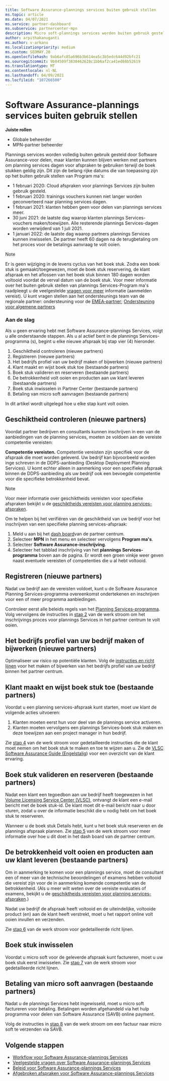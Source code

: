 ```yaml
---
title: Software Assurance-plannings services buiten gebruik stellen
ms.topic: article
ms.date: 04/07/2021
ms.service: partner-dashboard
ms.subservice: partnercenter-mpn
description: Micro soft-plannings services worden buiten gebruik gesteld.
author: arpithakanuganti
ms.author: v-arkanu
ms.localizationpriority: medium
ms.custom: SEOMAY.20
ms.openlocfilehash: 9ab6afc85a696b3b614ea5c3b5edc644d92bfc21
ms.sourcegitcommit: 9b04509f3830462628c1bb6af2ca41ed68b52619
ms.translationtype: MT
ms.contentlocale: nl-NL
ms.lasthandoff: 04/09/2021
ms.locfileid: "107266500"
---
```

# <a name="software-assurance-planning-services-retirement"></a>Software Assurance-plannings services buiten gebruik stellen

**Juiste rollen**

- Globale beheerder
- MPN-partner beheerder


Plannings services worden volledig buiten gebruik gesteld door Software Assurance-voor delen, maar klanten kunnen blijven werken met partners om planning services dagen voor afspraken te gebruiken terwijl de boek stukken geldig zijn. Dit zijn de belang rijke datums die van toepassing zijn op het buiten gebruik stellen van Program ma's: 

- 1 februari 2020: Cloud afspraken voor plannings Services zijn buiten gebruik gesteld.  
- 1 februari 2020: trainings vouchers kunnen niet langer worden geconverteerd naar planning services dagen.  
- 1 februari 2021: klanten hebben geen voor delen van plannings services meer. 
- 30 juni 2021: de laatste dag waarop klanten plannings Services-vouchers maken/toewijzen. Alle resterende plannings Services-dagen worden verwijderd van 1 juli 2021.
- 1 januari 2022: de laatste dag waarop partners plannings Services kunnen inwisselen. De partner heeft 60 dagen na de terugbetaling om het proces voor de betalings aanvraag te volt ooien.  

>[!NOTE]
>Er is geen wijziging in de levens cyclus van het boek stuk. Zodra een boek stuk is gemaakt/toegewezen, moet de boek stuk reservering, de klant afspraak en het aflossen van het boek stuk binnen 180 dagen worden voltooid voordat de verval datum van de boek stuk.  Voor meer informatie over het buiten gebruik stellen van plannings Services-Program ma's raadpleegt u de veelgestelde [vragen voor meer](https://partner.microsoft.com/resources/collection/software-assurance-benefit-changes#/) informatie (aanmelden vereist).  U kunt vragen stellen aan het ondersteunings team van de regionale partner: ondersteuning voor de [EMEA-partner](mailto:savoucher@msdirectservices.com); [Ondersteuning voor algemene partners](https://partner.microsoft.com/dashboard/support/servicerequests)


### <a name="get-started"></a>Aan de slag

Als u geen ervaring hebt met Software Assurance-plannings Services, volgt u alle onderstaande stappen. Als u al actief bent in de plannings Services-programma (s), begint u elke nieuwe afspraak bij stap vier (4) hieronder.

1. Geschiktheid controleren (nieuwe partners)
2. Registreren (nieuwe partners)
3. Het bedrijfs profiel van uw bedrijf maken of bijwerken (nieuwe partners)
4. Klant maakt en wijst boek stuk toe (bestaande partners)
5. Boek stuk valideren en reserveren (bestaande partners)
6. De betrokkenheid volt ooien en producten aan uw klant leveren (bestaande partners)
7. Boek stuk inwisselen in Partner Center (bestaande partners)
8. Betaling van micro soft aanvragen (bestaande partners)

In dit artikel wordt uitgelegd hoe u elke stap kunt volt ooien.

## <a name="verify-eligibility-new-partners"></a>Geschiktheid controleren (nieuwe partners)

Voordat partner bedrijven en consultants kunnen inschrijven in een van de aanbiedingen van de planning services, moeten ze voldoen aan de vereiste competentie vereisten:

**Competentie vereisten.** Competentie vereisten zijn specifiek voor de afspraak die moet worden geleverd. Uw bedrijf kan bijvoorbeeld worden inge schreven in de DDPS-aanbieding (Desktop Deployment Planning Services). U komt echter alleen in aanmerking voor een specifieke afspraak binnen de DDPS-aanbieding als uw bedrijf ook een bevoegde competentie voor die specifieke betrokkenheid bevat.

>[!NOTE]
> Voor meer informatie over geschiktheids vereisten voor specifieke afspraken bekijkt u de [geschiktheids vereisten voor planning services-afspraken](software-assurance-dps-requirements.md).

Om te helpen bij het verifiëren van de geschiktheid van uw bedrijf voor het inschrijven van een specifieke planning services-afspraak:

1. Meld u aan bij het [dash board](https://partner.microsoft.com/dashboard/home)van de partner centrum.
2. Selecteer **MPN** in het menu en selecteer vervolgens **Program ma's**.
3. Selecteer **Software Assurance-inschrijving**.
4. Selecteer het tabblad inschrijving van het **plannings Services-programma** boven aan de pagina. Er wordt een groen vinkje weer geven naast eventuele vereisten of competenties die u al hebt voltooid.

## <a name="enroll-new-partners"></a>Registreren (nieuwe partners)

Nadat uw bedrijf aan de vereisten voldoet, kunt u de Software Assurance Planning Services-programma overeenkomst ondertekenen en inschrijven voor een of meer programma aanbiedingen.

Controleer eerst alle beleids regels van het [Planning Services-programma](https://go.microsoft.com/fwlink/?linkid=2115984). Volg vervolgens de instructies in [stap 2](https://go.microsoft.com/fwlink/?linkid=2115983) van de werk stroom om het inschrijvings proces voor plannings Services in het partner centrum te volt ooien.


## <a name="create-or-update-your-companys-business-profile-new-partners"></a>Het bedrijfs profiel van uw bedrijf maken of bijwerken (nieuwe partners)

Optimaliseer uw risico op potentiële klanten. Volg de [instructies en richt lijnen](create-a-marketing-profile.md) voor het maken of bijwerken van het bedrijfs profiel van uw bedrijf binnen het partner centrum.

## <a name="customer-creates-and-assigns-voucher-existing-partners"></a>Klant maakt en wijst boek stuk toe (bestaande partners)

Voordat u een planning services-afspraak kunt starten, moet uw klant de volgende acties uitvoeren:

1. Klanten moeten eerst hun voor deel van de plannings service activeren.
2. Klanten moeten vervolgens een plannings Services-boek stuk maken en deze toewijzen aan een project manager in hun bedrijf.

Zie [stap 4](https://go.microsoft.com/fwlink/?linkid=2115983) van de werk stroom voor gedetailleerde instructies die de klant moet nemen om het boek stuk te maken en toe te wijzen aan u. Zie de [VLSC Software Assurance Guide (Engelstalig](https://download.microsoft.com/download/A/7/D/A7D04694-1B1E-4B18-918F-0EDCD43BA2E5/VLSC-Software-Assurance-Guide_en-US.pdf)) voor een overzicht van de klant ervaring.

## <a name="validate-and-reserve-voucher-existing-partners"></a>Boek stuk valideren en reserveren (bestaande partners)

Nadat een klant een tegoedbon aan uw bedrijf heeft toegewezen in het [Volume Licensing Service Center (VLSC)](https://www.microsoft.com/Licensing/servicecenter/default.aspx), ontvangt de klant een e-mail bericht met de boek stuk-id. De klant moet dit e-mail bericht naar u door sturen, zodat u over de informatie beschikt die u nodig hebt om het boek stuk te reserveren.

Wanneer u de boek stuk Details hebt, kunt u het boek stuk reserveren en de plannings afspraak plannen. Zie [stap 5](https://go.microsoft.com/fwlink/?linkid=2115983) van de werk stroom voor meer informatie over hoe u dit doet in het dash board van de partner centrum.

## <a name="complete-engagement-and-provide-deliverables-to-your-customer-existing-partners"></a>De betrokkenheid volt ooien en producten aan uw klant leveren (bestaande partners)

Om in aanmerking te komen voor een plannings service, moet de consultant een of meer van de technische beoordelingen of examens hebben voltooid die vereist zijn voor de in aanmerking komende competentie van de betrokkenheid. (Als u meer wilt weten over de vereiste evaluaties of examens, bekijkt u de [geschiktheids vereisten voor planning services-afspraken](software-assurance-dps-requirements.md).)

Nadat uw bedrijf de afspraak heeft voltooid en de uiteindelijke, voltooide product (en) aan de klant heeft verstrekt, moet u het rapport online volt ooien invullen en verzenden.

Zie [stap 6](https://go.microsoft.com/fwlink/?linkid=2115983) van de werk stroom voor gedetailleerde richt lijnen.

## <a name="redeem-voucher"></a>Boek stuk inwisselen

Voordat u micro soft voor de geleverde afspraak kunt factureren, moet u uw boek stuk eerst inwisselen. Zie [stap 7](https://go.microsoft.com/fwlink/?linkid=2115983) van de werk stroom voor gedetailleerde richt lijnen.

## <a name="request-payment-from-microsoft-existing-partners"></a>Betaling van micro soft aanvragen (bestaande partners)

Nadat u de plannings Services hebt ingewisseld, moet u micro soft factureren voor betaling. Betalingen worden afgehandeld via het hulp programma voor delen van Software Assurance (SAVB) online payment.

Volg de instructies in [stap 8](https://go.microsoft.com/fwlink/?linkid=2115983) van de werk stroom om een factuur naar micro soft te verzenden via SAVB.

## <a name="next-steps"></a>Volgende stappen

- [Workflow voor Software Assurance-plannings Services](https://go.microsoft.com/fwlink/?linkid=2115983)
- [Veelgestelde vragen over Software Assurance-plannings Services](https://go.microsoft.com/fwlink/?linkid=2116077)
- [Beleid voor Software Assurance-plannings Services](https://go.microsoft.com/fwlink/?linkid=2115984)
- [Afgebroken afspraken voor Software Assurance-plannings Services](https://query.prod.cms.rt.microsoft.com/cms/api/am/binary/RE4sln9)

